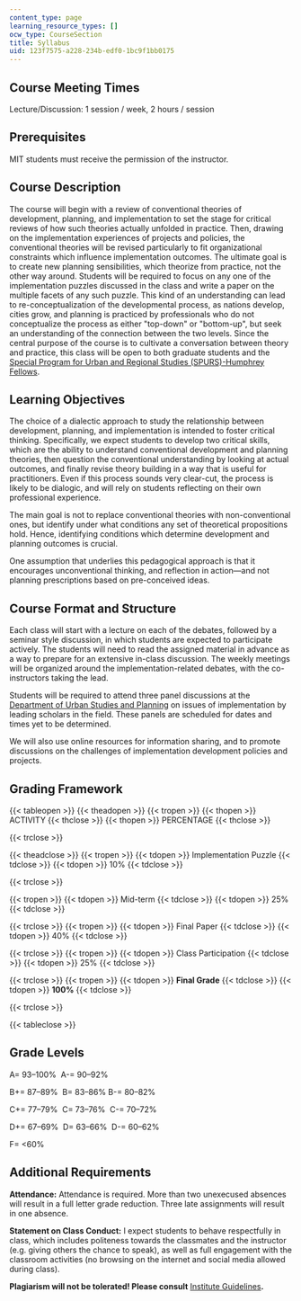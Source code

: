 ```yaml
---
content_type: page
learning_resource_types: []
ocw_type: CourseSection
title: Syllabus
uid: 123f7575-a228-234b-edf0-1bc9f1bb0175
---
```


Course Meeting Times
--------------------

Lecture/Discussion: 1 session / week, 2 hours / session

Prerequisites
-------------

MIT students must receive the permission of the instructor.

Course Description
------------------

The course will begin with a review of conventional theories of development, planning, and implementation to set the stage for critical reviews of how such theories actually unfolded in practice. Then, drawing on the implementation experiences of projects and policies, the conventional theories will be revised particularly to fit organizational constraints which influence implementation outcomes. The ultimate goal is to create new planning sensibilities, which theorize from practice, not the other way around. Students will be required to focus on any one of the implementation puzzles discussed in the class and write a paper on the multiple facets of any such puzzle. This kind of an understanding can lead to re-conceptualization of the developmental process, as nations develop, cities grow, and planning is practiced by professionals who do not conceptualize the process as either "top-down" or "bottom-up", but seek an understanding of the connection between the two levels. Since the central purpose of the course is to cultivate a conversation between theory and practice, this class will be open to both graduate students and the [Special Program for Urban and Regional Studies (SPURS)-Humphrey Fellows](https://dusp.mit.edu/idg/project/special-program-urban-and-regional-studies-spurs).

Learning Objectives
-------------------

The choice of a dialectic approach to study the relationship between development, planning, and implementation is intended to foster critical thinking. Specifically, we expect students to develop two critical skills, which are the ability to understand conventional development and planning theories, then question the conventional understanding by looking at actual outcomes, and finally revise theory building in a way that is useful for practitioners. Even if this process sounds very clear-cut, the process is likely to be dialogic, and will rely on students reflecting on their own professional experience.

The main goal is not to replace conventional theories with non-conventional ones, but identify under what conditions any set of theoretical propositions hold. Hence, identifying conditions which determine development and planning outcomes is crucial.

One assumption that underlies this pedagogical approach is that it encourages unconventional thinking, and reflection in action—and not planning prescriptions based on pre-conceived ideas.

Course Format and Structure
---------------------------

Each class will start with a lecture on each of the debates, followed by a seminar style discussion, in which students are expected to participate actively. The students will need to read the assigned material in advance as a way to prepare for an extensive in-class discussion. The weekly meetings will be organized around the implementation-related debates, with the co-instructors taking the lead.

Students will be required to attend three panel discussions at the [Department of Urban Studies and Planning](https://dusp.mit.edu/) on issues of implementation by leading scholars in the field. These panels are scheduled for dates and times yet to be determined.

We will also use online resources for information sharing, and to promote discussions on the challenges of implementation development policies and projects. 

Grading Framework
-----------------

{{< tableopen >}}
{{< theadopen >}}
{{< tropen >}}
{{< thopen >}}
ACTIVITY
{{< thclose >}}
{{< thopen >}}
PERCENTAGE
{{< thclose >}}

{{< trclose >}}

{{< theadclose >}}
{{< tropen >}}
{{< tdopen >}}
Implementation Puzzle
{{< tdclose >}}
{{< tdopen >}}
10%
{{< tdclose >}}

{{< trclose >}}

{{< tropen >}}
{{< tdopen >}}
Mid-term
{{< tdclose >}}
{{< tdopen >}}
25%
{{< tdclose >}}

{{< trclose >}}
{{< tropen >}}
{{< tdopen >}}
Final Paper
{{< tdclose >}}
{{< tdopen >}}
40%
{{< tdclose >}}

{{< trclose >}}
{{< tropen >}}
{{< tdopen >}}
Class Participation
{{< tdclose >}}
{{< tdopen >}}
25%
{{< tdclose >}}

{{< trclose >}}
{{< tropen >}}
{{< tdopen >}}
**Final Grade**
{{< tdclose >}}
{{< tdopen >}}
**100%**
{{< tdclose >}}

{{< trclose >}}

{{< tableclose >}}

Grade Levels
------------

A= 93–100%  A-= 90–92%

B+= 87–89%  B= 83–86% B-= 80–82%

C+= 77–79%  C= 73–76%  C-= 70–72%

D+= 67–69%  D= 63–66%  D-= 60–62%

F= \<60%

Additional Requirements
-----------------------

**Attendance:** Attendance is required. More than two unexecused absences will result in a full letter grade reduction. Three late assignments will result in one absence.

**Statement on Class Conduct:** I expect students to behave respectfully in class, which includes politeness towards the classmates and the instructor (e.g. giving others the chance to speak), as well as full engagement with the classroom activities (no browsing on the internet and social media allowed during class).

**Plagiarism will not be tolerated! Please consult** [Institute Guidelines](http://integrity.mit.edu/handbook/what-plagiarism)**.**